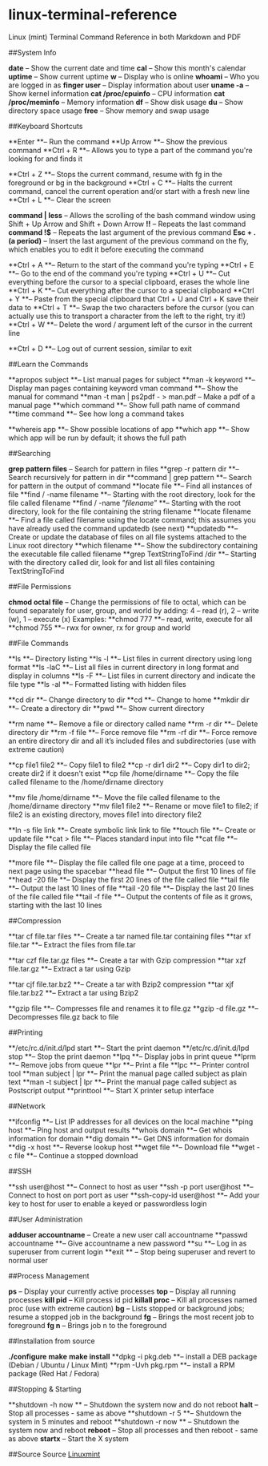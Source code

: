 linux-terminal-reference
========================

Linux (mint) Terminal Command Reference  in both Markdown and PDF


##System Info

**date** – Show the current date and time
**cal** – Show this month's calendar
**uptime** – Show current uptime
**w** – Display who is online
**whoami** – Who you are logged in as
**finger user** – Display information about user
**uname -a** – Show kernel information
**cat /proc/cpuinfo** – CPU information
**cat /proc/meminfo** – Memory information
**df** – Show disk usage
**du** – Show directory space usage
**free** – Show memory and swap usage

##Keyboard Shortcuts

**Enter **– Run the command
**Up Arrow **– Show the previous command
**Ctrl + R **– Allows you to type a part of the command you're looking for and finds it

**Ctrl + Z **– Stops the current command, resume with fg in the foreground or bg in the background
**Ctrl + C **– Halts the current command, cancel the current operation and/or start with a fresh new line
**Ctrl + L **– Clear the screen

**command | less** – Allows the scrolling of the bash command window using Shift + Up Arrow and Shift + Down Arrow
**!!** – Repeats the last command
**command  !$** – Repeats the last argument of the previous command
**Esc + . (a period)** – Insert the last argument of the previous command on the fly, which enables you to edit it before executing the command

**Ctrl + A **– Return to the start of the command you're typing
**Ctrl + E **– Go to the end of the command you're typing
**Ctrl + U **– Cut everything before the cursor to a special clipboard, erases the whole line
**Ctrl + K **– Cut everything after the cursor to a special clipboard
**Ctrl + Y **– Paste from the special clipboard that Ctrl + U and Ctrl + K save their data to
**Ctrl + T **– Swap the two characters before the cursor (you can actually use this to transport a character from the left to the right, try it!)
**Ctrl + W **– Delete the word / argument left of the cursor in the current line

**Ctrl + D **– Log out of current session, similar to exit

##Learn the Commands

**apropos subject **– List manual pages for subject
**man -k keyword **– Display man pages containing keyword
vman command **– Show the manual for command
**man -t man | ps2pdf - > man.pdf  – Make a pdf of a manual page
**which command **– Show full path name of command
**time command **– See how long a command takes

**whereis app **– Show possible locations of app
**which app **– Show which app will be run by default; it shows the full path

##Searching

**grep pattern files** – Search for pattern in files
**grep -r pattern dir **– Search recursively for pattern in dir
**command | grep pattern **– Search for pattern in the output of command
**locate file **– Find all instances of file
**find / -name filename **– Starting with the root directory, look for the file called filename
**find / -name ”*filename*” **– Starting with the root directory, look for the file containing the string filename
**locate filename **– Find a file called filename using the locate command; this assumes you have already used the command updatedb (see next)
**updatedb **– Create or update the database of files on all file systems attached to the Linux root directory
**which filename **– Show the subdirectory containing the executable file  called filename
**grep TextStringToFind /dir **– Starting with the directory called dir, look for and list all files containing TextStringToFind

##File Permissions

**chmod octal file** – Change the permissions of file to octal, which can be found separately for user, group, and world by adding: 4 – read (r), 2 – write (w), 1 – execute (x)
Examples:
**chmod 777 **– read, write, execute for all
**chmod 755 **– rwx for owner, rx for group and world


##File Commands

**ls **– Directory listing
**ls -l **– List files in current directory using long format
**ls -laC **– List all files in current directory in long format and display in columns
**ls -F **– List files in current directory and indicate the file type
**ls -al **– Formatted listing with hidden files

**cd dir **– Change directory to dir
**cd **– Change to home
**mkdir dir **– Create a directory dir
**pwd **– Show current directory

**rm name **– Remove a file or directory called name
**rm -r dir **– Delete directory dir
**rm -f file **– Force remove file
**rm -rf dir **– Force remove an entire directory dir and all it’s included files and subdirectories (use with extreme caution)

**cp file1 file2 **– Copy file1 to file2
**cp -r dir1 dir2 **– Copy dir1 to dir2; create dir2 if it doesn't exist
**cp file /home/dirname **– Copy the file called filename to the /home/dirname directory

**mv file /home/dirname **– Move the file called filename to the /home/dirname directory
**mv file1 file2 **– Rename or move file1 to file2; if file2 is an existing directory, moves file1 into directory file2

**ln -s file link **– Create symbolic link link to file
**touch file **– Create or update file
**cat > file **– Places standard input into file
**cat file **– Display the file called file

**more file **– Display the file called file one page at a time, proceed to next page using the spacebar
**head file **– Output the first 10 lines of file
**head -20 file **– Display the first 20 lines of the file called file
**tail file **– Output the last 10 lines of file
**tail -20 file **– Display the last 20 lines of the file called file
**tail -f file **– Output the contents of file as it grows, starting with the last 10 lines

##Compression

**tar cf file.tar files **– Create a tar named file.tar containing files
**tar xf file.tar **– Extract the files from file.tar

**tar czf file.tar.gz files **– Create a tar with Gzip compression
**tar xzf file.tar.gz **– Extract a tar using Gzip

**tar cjf file.tar.bz2 **– Create a tar with Bzip2 compression
**tar xjf file.tar.bz2 **– Extract a tar using Bzip2

**gzip file **– Compresses file and renames it to file.gz
**gzip -d file.gz **– Decompresses file.gz back to file

##Printing

**/etc/rc.d/init.d/lpd start **– Start the print daemon
**/etc/rc.d/init.d/lpd stop **– Stop the print daemon
**lpq **– Display jobs in print queue
**lprm **– Remove jobs from queue
**lpr **– Print a file
**lpc **– Printer control tool
**man subject | lpr **– Print the manual page called subject as plain text
**man -t subject | lpr **– Print the manual page called subject as Postscript output
**printtool **– Start X printer setup interface

##Network

**ifconfig **– List IP addresses for all devices on the local machine
**ping host **– Ping host and output results
**whois domain **– Get whois information for domain
**dig domain **– Get DNS information for domain
**dig -x host **– Reverse lookup host
**wget file **– Download file
**wget -c file **– Continue a stopped download

##SSH

**ssh user@host **– Connect to host as user
**ssh -p port user@host **– Connect to host on port port as user
**ssh-copy-id user@host **– Add your key to host for user to enable a keyed or passwordless login

##User Administration

**adduser accountname** – Create a new user call accountname
**passwd accountname **– Give accountname a new password
**su **– Log in as superuser from current login
**exit ** – Stop being superuser and revert to normal user

##Process Management

**ps** – Display your currently active processes
**top** – Display all running processes
**kill pid** – Kill process id pid
**killall proc** – Kill all processes named proc (use with extreme caution)
**bg** – Lists stopped or background jobs; resume a stopped job in the background
**fg** – Brings the most recent job to foreground
**fg n** – Brings job n to the foreground

##Installation from source

**./configure**
**make**
**make install**
**dpkg -i pkg.deb **– install a DEB package (Debian / Ubuntu / Linux Mint)
**rpm -Uvh pkg.rpm **– install a RPM package (Red Hat / Fedora)

##Stopping & Starting

**shutdown -h now ** – Shutdown the system now and do not reboot
**halt** – Stop all processes - same as above
**shutdown -r 5 **– Shutdown the system in 5 minutes and reboot
**shutdown -r now ** – Shutdown the system now and reboot
**reboot** – Stop all processes and then reboot - same as above
**startx** – Start the X system


##Source
Source [Linuxmint](http://community.linuxmint.com/tutorial/view/244)